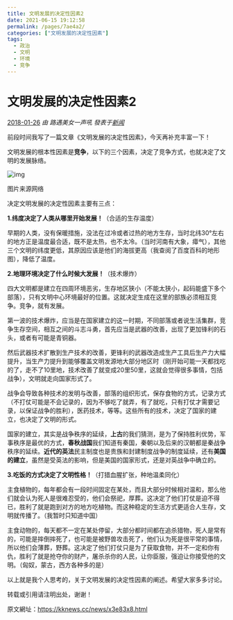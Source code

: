 ```yaml
---
title: 文明发展的决定性因素2
date: 2021-06-15 19:12:58
permalink: /pages/7ae4a2/
categories: ["文明发展的决定性因素"]
tags:
  - 政治
  - 文明
  - 环境
  - 竞争
---
```

# 文明发展的决定性因素2

[2018-01-26](https://kknews.cc/archive/20180126/) *由 路遇美女一声吼 發表于[新闻](https://kknews.cc/news/)*

前段时间我写了一篇文章《文明发展的决定性因素》，今天再补充丰富一下！

文明发展的根本性因素是**竞争**，以下的三个因素，决定了竞争方式，也就决定了文明的发展脉络。



![img](https://i1.kknews.cc/SIG=568es8/5o520000n6n6or0ns022.jpg)



图片来源网络

决定文明发展的决定性因素主要有三点：

**1.纬度决定了人类从哪里开始发展！**（合适的生存温度）

早期的人类，没有保暖措施，没法在过冷或者过热的地方生存，当时北纬30°左右的地方正是温度最合适，既不是太热，也不太冷。（当时河南有大象，瘴气），其他三个文明的纬度更低，其原因应该是他们的海拔更高（我查阅了百度百科的地形图），降低了温度。

**2.地理环境决定了什么时候大发展！**（技术爆炸）

四大文明都是建立在四周环境恶劣，生存地区狭小（不能太狭小，起码能盛下多个部落），只有文明中心环境最好的位置。这就决定生成在这里的部族必须相互竞争。竞争，就有发展。

第一波的技术爆炸，应当是在国家建立的这一时期，不同部落或者说生活集群，竞争生存空间，相互之间的斗志斗勇，首先应当是武器的改善，出现了更加锋利的石头，或者有可能是青铜器。

然后武器技术扩散到生产技术的改善，更锋利的武器改造成生产工具后生产力大幅提升，当生产力提升到能够覆盖文明发源地大部分地区时（刚开始可能一天都找吃的了，走不了10里地，技术改善了就变成20里50里，这就会觉得很多事情，包括战争），文明就走向国家形式了。

战争会导致各种技术的发明与改善，部落的组织形式，保存食物的方式，记录方式（不打仗可能是不会记录的，因为不够吃了就弄，有了就吃，只有打仗才需要记录，以保证战争的胜利），医药技术，等等。这些所有的技术，决定了国家的建立，也决定了文明的形式。

国家的建立，其实是战争秩序的延续，**上古**的我们猜测，是为了保持胜利优势，军事秩序是最优的方式，**春秋战国**我们知道有秦国，秦朝以及后来的汉朝都是秦战争秩序的延续。**近代的英法**民主制度也是贵族和封建制度战争的制度延续，还有**美国的建立**，虽然是受英法的影响，但是美国的国家形式，还是对英战争中确立的。

**3.吃饭的方式决定了文明性格！**（打猎血腥扩张，种地温柔同化）

主食植物的，每年都会有一段时间固定在某处，而且大部分时候相对温和，那么他们就会认为死人是很难忍受的，他们会祭祀，厚葬。这决定了他们打仗是迫不得已，胜利了就是跑到对方的地方吃植物。而这种稳定的生活方式更适合人生存，文明就传播了。（我暂时只知道中国）

主食动物的，每天都不一定在某处停留，大部分都时间都在追杀猎物，死人是常有的，可能是摔倒摔死了，也可能是被野兽攻击死了，他们认为死是很平常的事情，所以他们会薄葬，野葬。这决定了他们打仗只是为了获取食物，并不一定和你有仇，胜利了就是抢夺你的财产，屠杀杀你的人民，让你臣服，强迫让你接受他的文明。（匈奴，蒙古，西方各种多的是）

以上就是我个人思考的，关于文明发展的决定性因素的阐述。希望大家多多讨论。

转载或引用请注明出处，谢谢！



原文網址：https://kknews.cc/news/x3e83x8.html